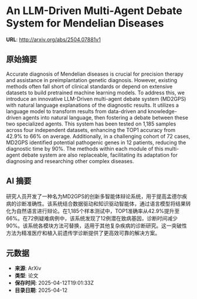 # An LLM-Driven Multi-Agent Debate System for Mendelian Diseases

**URL**: http://arxiv.org/abs/2504.07881v1

## 原始摘要

Accurate diagnosis of Mendelian diseases is crucial for precision therapy and
assistance in preimplantation genetic diagnosis. However, existing methods
often fall short of clinical standards or depend on extensive datasets to build
pretrained machine learning models. To address this, we introduce an innovative
LLM-Driven multi-agent debate system (MD2GPS) with natural language
explanations of the diagnostic results. It utilizes a language model to
transform results from data-driven and knowledge-driven agents into natural
language, then fostering a debate between these two specialized agents. This
system has been tested on 1,185 samples across four independent datasets,
enhancing the TOP1 accuracy from 42.9% to 66% on average. Additionally, in a
challenging cohort of 72 cases, MD2GPS identified potential pathogenic genes in
12 patients, reducing the diagnostic time by 90%. The methods within each
module of this multi-agent debate system are also replaceable, facilitating its
adaptation for diagnosing and researching other complex diseases.


## AI 摘要

研究人员开发了一种名为MD2GPS的创新多智能体辩论系统，用于提高孟德尔疾病的诊断准确性。该系统结合数据驱动和知识驱动智能体，通过语言模型将结果转化为自然语言进行辩论。在1,185个样本测试中，TOP1准确率从42.9%提升至66%。在72例疑难病例中，该系统发现了12例潜在致病基因，诊断时间减少90%。该系统各模块方法可替换，适用于其他复杂疾病的诊断研究。这一突破性方法为精准医疗和植入前遗传学诊断提供了更高效可靠的解决方案。

## 元数据

- **来源**: ArXiv
- **类型**: 论文
- **保存时间**: 2025-04-12T19:01:33Z
- **目录日期**: 2025-04-12
